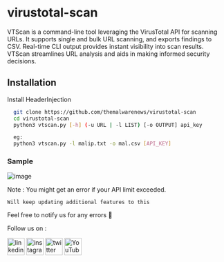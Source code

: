 # virustotal-scan
VTScan is a command-line tool leveraging the VirusTotal API for scanning URLs. It supports single and bulk URL scanning, and exports findings to CSV. Real-time CLI output provides instant visibility into scan results. VTScan streamlines URL analysis and aids in making informed security decisions.

## Installation

Install HeaderInjection

```bash
  git clone https://github.com/themalwarenews/virustotal-scan
  cd virustotal-scan
  python3 vtscan.py [-h] (-u URL | -l LIST) [-o OUTPUT] api_key

  eg:
  python3 vtscan.py -l malip.txt -o mal.csv [API_KEY]    
```

 ### Sample 
![image](https://github.com/themalwarenews/virustotal-scan/assets/100226024/541f108f-c8f1-4d8d-b7fa-d23c247052be)



Note : You might get an error if your API limit exceeded.

```
Will keep updating additional features to this
```

Feel free to notify us for any errors :slightly_smiling_face:
  
  Follow us on :

[<img src='https://user-images.githubusercontent.com/100226024/229274315-c12a320c-cf5b-44da-ae6d-f3811957663d.svg' alt='linkedin' height='40'>](https://www.linkedin.com/in/anonsharan/) 	 [<img src='https://user-images.githubusercontent.com/100226024/229274268-453d1eec-4d98-4dad-80c8-885b4c6d0854.svg' alt='instagram' height='40'>](https://www.instagram.com/hackwithsharan/)  [<img src='https://user-images.githubusercontent.com/100226024/229274348-8af09e55-c563-4e0c-9118-59af0fda9df9.svg' alt='twitter' height='40'>](https://twitter.com/anon_sharzzk)  [<img src='https://user-images.githubusercontent.com/100226024/229274377-07f7c7d2-2cf9-4bfc-8727-0eba0eb4cfe4.svg' alt='YouTube' height='40'>](https://www.youtube.com/channel/ByteTheories)


